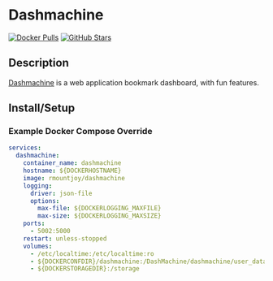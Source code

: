 # Dashmachine

[![Docker Pulls](https://img.shields.io/docker/pulls/rmountjoy/dashmachine?style=flat-square&color=607D8B&label=docker%20pulls&logo=docker)](https://hub.docker.com/r/rmountjoy/dashmachine)
[![GitHub Stars](https://img.shields.io/github/stars/rmountjoy92/dashmachine?style=flat-square&color=607D8B&label=github%20stars&logo=github)](https://github.com/rmountjoy92/DashMachine)

## Description

[Dashmachine](https://github.com/rmountjoy92/DashMachine) is a web application bookmark dashboard, with fun features.

## Install/Setup

### Example Docker Compose Override

```yaml
services:
  dashmachine:
    container_name: dashmachine
    hostname: ${DOCKERHOSTNAME}
    image: rmountjoy/dashmachine
    logging:
      driver: json-file
      options:
        max-file: ${DOCKERLOGGING_MAXFILE}
        max-size: ${DOCKERLOGGING_MAXSIZE}
    ports:
      - 5002:5000
    restart: unless-stopped
    volumes:
      - /etc/localtime:/etc/localtime:ro
      - ${DOCKERCONFDIR}/dashmachine:/DashMachine/dashmachine/user_data
      - ${DOCKERSTORAGEDIR}:/storage
```

